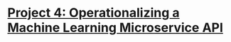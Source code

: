 # [Project 4: Operationalizing a Machine Learning Microservice API](https://github.com/NawfalTachfine/MLMicroservice)
